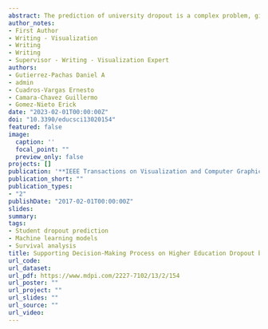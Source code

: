 ```yaml
---
abstract: The prediction of university dropout is a complex problem, given the number and diversity of variables involved. Therefore, different strategies are applied to understand this educational phenomenon, although the most outstanding derive from the joint application of statistical approaches and computational techniques based on machine learning. Student Dropout Prediction (SDP) is a challenging problem that can be addressed following various strategies. On the one hand, machine learning approaches formulate it as a classification task whose objective is to compute the probability of belonging to a class based on a specific feature vector that will help us to predict who will drop out. Alternatively, survival analysis techniques are applied in a time-varying context to predict when abandonment will occur. This work considered analytical mechanisms for supporting the decision-making process on higher education dropout. We evaluated different computational methods from both approaches for predicting who and when the dropout occurs and sought those with the most-consistent results. Moreover, our research employed a longitudinal dataset including demographic, socioeconomic, and academic information from six academic departments of a Latin American university over thirteen years. Finally, this study carried out an in-depth analysis, discusses how such variables influence estimating the level of risk of dropping out, and questions whether it occurs at the same magnitude or not according to the academic department, gender, socioeconomic group, and other variables.
author_notes:
- First Author
- Writing - Visualization
- Writing
- Writing
- Supervisor - Writing - Visualization Expert
authors:
- Gutierrez-Pachas Daniel A 
- admin
- Cuadros-Vargas Ernesto 
- Camara-Chavez Guillermo 
- Gomez-Nieto Erick
date: "2023-02-01T00:00:00Z"
doi: "10.3390/educsci13020154"
featured: false
image: 
  caption: ''
  focal_point: ""
  preview_only: false
projects: []
publication: '**IEEE Transactions on Visualization and Computer Graphics**'
publication_short: ""
publication_types:
- "2"
publishDate: "2017-02-01T00:00:00Z"
slides: 
summary: 
tags:
- Student dropout prediction
- Machine learning models
- Survival analysis
title: Supporting Decision-Making Process on Higher Education Dropout by Analyzing Academic, Socioeconomic, and Equity Factors through Machine Learning and Survival Analysis Methods in the Latin American Context
url_code: 
url_dataset: 
url_pdf: https://www.mdpi.com/2227-7102/13/2/154
url_poster: ""
url_project: ""
url_slides: ""
url_source: ""
url_video: 
---
```

